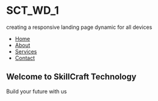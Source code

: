 # SCT_WD_1
creating a responsive landing page dynamic for all devices
<!DOCTYPE html>
<html lang="en">
<head>
  <meta charset="UTF-8" />
  <meta name="viewport" content="width=device-width, initial-scale=1.0" />
  <title>Responsive Landing Page</title>
  <link rel="stylesheet" href="style.css" />
</head>
<body>
  <nav class="navbar">
    <ul>
      <li><a href="#">Home</a></li>
      <li><a href="#">About</a></li>
      <li><a href="#">Services</a></li>
      <li><a href="#">Contact</a></li>
    </ul>
  </nav>

  <section class="hero">
    <h1>Welcome to SkillCraft Technology</h1>
    <p>Build your future with us</p>
  </section>

  <script src="script.js"></script>
</body>
</html>
